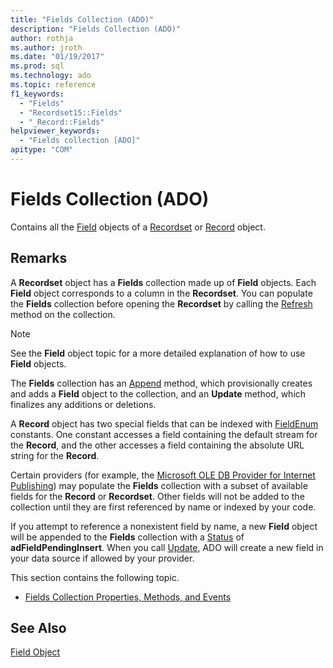 ```yaml
---
title: "Fields Collection (ADO)"
description: "Fields Collection (ADO)"
author: rothja
ms.author: jroth
ms.date: "01/19/2017"
ms.prod: sql
ms.technology: ado
ms.topic: reference
f1_keywords:
  - "Fields"
  - "Recordset15::Fields"
  - "_Record::Fields"
helpviewer_keywords:
  - "Fields collection [ADO]"
apitype: "COM"
---
```

# Fields Collection (ADO)
Contains all the [Field](./field-object.md) objects of a [Recordset](./recordset-object-ado.md) or [Record](./record-object-ado.md) object.  
  
## Remarks  
 A **Recordset** object has a **Fields** collection made up of **Field** objects. Each **Field** object corresponds to a column in the **Recordset**. You can populate the **Fields** collection before opening the **Recordset** by calling the [Refresh](./refresh-method-ado.md) method on the collection.  
  
> [!NOTE]
>  See the **Field** object topic for a more detailed explanation of how to use **Field** objects.  
  
 The **Fields** collection has an [Append](./append-method-ado.md) method, which provisionally creates and adds a **Field** object to the collection, and an **Update** method, which finalizes any additions or deletions.  
  
 A **Record** object has two special fields that can be indexed with [FieldEnum](./fieldenum.md) constants. One constant accesses a field containing the default stream for the **Record**, and the other accesses a field containing the absolute URL string for the **Record**.  
  
 Certain providers (for example, the [Microsoft OLE DB Provider for Internet Publishing](../../guide/appendixes/microsoft-ole-db-provider-for-internet-publishing.md)) may populate the **Fields** collection with a subset of available fields for the **Record** or **Recordset**. Other fields will not be added to the collection until they are first referenced by name or indexed by your code.  
  
 If you attempt to reference a nonexistent field by name, a new **Field** object will be appended to the **Fields** collection with a [Status](./status-property-ado-field.md) of **adFieldPendingInsert**. When you call [Update](./update-method.md), ADO will create a new field in your data source if allowed by your provider.  
  
 This section contains the following topic.  
  
-   [Fields Collection Properties, Methods, and Events](./fields-collection-properties-methods-and-events.md)  
  
## See Also  
 [Field Object](./field-object.md)